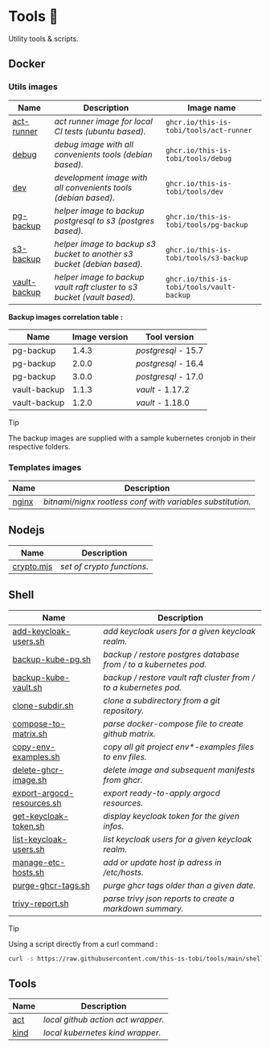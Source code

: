 # Tools :wrench:

Utility tools & scripts.

## Docker

### Utils images

| Name                                             | Description                                                             | Image name                                |
| ------------------------------------------------ | ----------------------------------------------------------------------- | ----------------------------------------- |
| [act-runner](./docker/act-runner/Dockerfile)     | *act runner image for local CI tests (ubuntu based).*                   | `ghcr.io/this-is-tobi/tools/act-runner`   |
| [debug](./docker/debug/Dockerfile)               | *debug image with all convenients tools (debian based).*                | `ghcr.io/this-is-tobi/tools/debug`        |
| [dev](./docker/dev/Dockerfile)                   | *development image with all convenients tools (debian based).*          | `ghcr.io/this-is-tobi/tools/dev`          |
| [pg-backup](./docker/pg-backup/Dockerfile)       | *helper image to backup postgresql to s3 (postgres based).*             | `ghcr.io/this-is-tobi/tools/pg-backup`    |
| [s3-backup](./docker/s3-backup/Dockerfile)       | *helper image to backup s3 bucket to another s3 bucket (debian based).* | `ghcr.io/this-is-tobi/tools/s3-backup`    |
| [vault-backup](./docker/vault-backup/Dockerfile) | *helper image to backup vault raft cluster to s3 bucket (vault based).* | `ghcr.io/this-is-tobi/tools/vault-backup` |

__Backup images correlation table :__

| Name         | Image version | Tool version        |
| ------------ | ------------- | ------------------- |
| pg-backup    | 1.4.3         | *postgresql -* 15.7 |
| pg-backup    | 2.0.0         | *postgresql -* 16.4 |
| pg-backup    | 3.0.0         | *postgresql -* 17.0 |
| vault-backup | 1.1.3         | *vault -* 1.17.2    |
| vault-backup | 1.2.0         | *vault -* 1.18.0    |

> [!TIP]
> The backup images are supplied with a sample kubernetes cronjob in their respective folders.

### Templates images

| Name                               | Description                                                |
| ---------------------------------- | ---------------------------------------------------------- |
| [nginx](./docker/nginx/Dockerfile) | *bitnami/nignx rootless conf with variables substitution.* |

## Nodejs

| Name                            | Description                |
| ------------------------------- | -------------------------- |
| [crypto.mjs](./node/crypto.mjs) | *set of crypto functions.* |

## Shell

| Name                                                             | Description                                                       |
| ---------------------------------------------------------------- | ----------------------------------------------------------------- |
| [add-keycloak-users.sh](./shell/add-keycloak-users.sh)           | *add keycloak users for a given keycloak realm.*                  |
| [backup-kube-pg.sh](./shell/backup-kube-pg.sh)                   | *backup / restore postgres database from / to a kubernetes pod.*  |
| [backup-kube-vault.sh](./shell/backup-kube-vault.sh)             | *backup / restore vault raft cluster from / to a kubernetes pod.* |
| [clone-subdir.sh](./shell/clone-subdir.sh)                       | *clone a subdirectory from a git repository.*                     |
| [compose-to-matrix.sh](./shell/compose-to-matrix.sh)             | *parse docker-compose file to create github matrix.*              |
| [copy-env-examples.sh](./shell/copy-env-examples.sh)             | *copy all git project env\*-examples files to env files.*         |
| [delete-ghcr-image.sh](./shell/delete-ghcr-image.sh)             | *delete image and subsequent manifests from ghcr.*                |
| [export-argocd-resources.sh](./shell/export-argocd-resources.sh) | *export ready-to-apply argocd resources.*                         |
| [get-keycloak-token.sh](./shell/get-keycloak-token.sh)           | *display keycloak token for the given infos.*                     |
| [list-keycloak-users.sh](./shell/list-keycloak-users.sh)         | *list keycloak users for a given keycloak realm.*                 |
| [manage-etc-hosts.sh](./shell/manage-etc-hosts.sh)               | *add or update host ip adress in /etc/hosts.*                     |
| [purge-ghcr-tags.sh](./shell/purge-ghcr-tags.sh)                 | *purge ghcr tags older than a given date.*                        |
| [trivy-report.sh](./shell/trivy-report.sh)                       | *parse trivy json reports to create a markdown summary.*          |

> [!TIP]
> Using a script directly from a curl command :
> ```sh
> curl -s https://raw.githubusercontent.com/this-is-tobi/tools/main/shell/<script_name> | bash -s -- -h
> ```

## Tools

| Name                     | Description                        |
| ------------------------ | ---------------------------------- |
| [act](./act/README.md)   | *local github action act wrapper.* |
| [kind](./kind/README.md) | *local kubernetes kind wrapper.*   |

